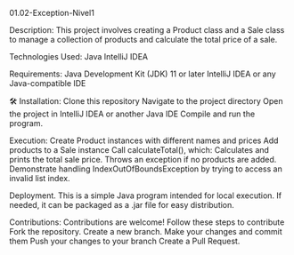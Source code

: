 01.02-Exception-Nivel1

Description:
This project involves creating a Product class and a Sale class to manage a collection of 
products and calculate the total price of a sale.
 
Technologies Used:
Java
IntelliJ IDEA

Requirements:
Java Development Kit (JDK) 11 or later
IntelliJ IDEA or any Java-compatible IDE

🛠️ Installation:
Clone this repository
Navigate to the project directory
Open the project in IntelliJ IDEA or another Java IDE
Compile and run the program.

Execution:
Create Product instances with different names and prices
Add products to a Sale instance
Call calculateTotal(), which:
Calculates and prints the total sale price.
Throws an exception if no products are added.
Demonstrate handling IndexOutOfBoundsException by trying to access an invalid list index.

Deployment.
This is a simple Java program intended for local execution. If needed, it can be packaged as a .jar file for easy distribution.

Contributions:
Contributions are welcome! Follow these steps to contribute
Fork the repository.
Create a new branch.
Make your changes and commit them
Push your changes to your branch
Create a Pull Request.

